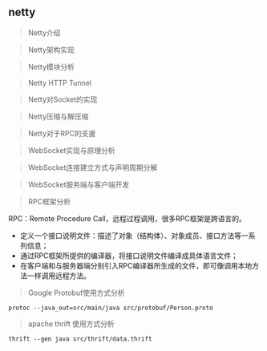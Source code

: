 ## netty

> Netty介绍

> Netty架构实现

> Netty模块分析

> Netty HTTP Tunnel

> Netty对Socket的实现

> Netty压缩与解压缩

> Netty对于RPC的支援


> WebSocket实现与原理分析

> WebSocket连接建立方式与声明周期分解

> WebSocket服务端与客户端开发

> RPC框架分析

RPC：Remote Procedure Call，远程过程调用，很多RPC框架是跨语言的。

* 定义一个接口说明文件：描述了对象（结构体）、对象成员、接口方法等一系列信息；
* 通过RPC框架所提供的编译器，将接口说明文件编译成具体语言文件；
* 在客户端和与服务器端分别引入RPC编译器所生成的文件，即可像调用本地方法一样调用远程方法。


> Google Protobuf使用方式分析

```
protoc --java_out=src/main/java src/protobuf/Person.proto
```

> apache thrift 使用方式分析

```
thrift --gen java src/thrift/data.thrift
```
